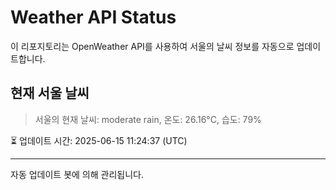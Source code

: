 
# Weather API Status

이 리포지토리는 OpenWeather API를 사용하여 서울의 날씨 정보를 자동으로 업데이트합니다.

## 현재 서울 날씨
> 서울의 현재 날씨: moderate rain, 온도: 26.16°C, 습도: 79%

⏳ 업데이트 시간: 2025-06-15 11:24:37 (UTC)

---
자동 업데이트 봇에 의해 관리됩니다.
